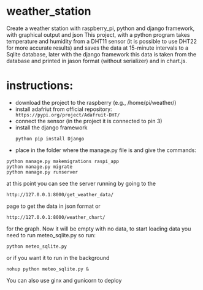 # weather_station
Create a weather station with raspberry_pi, python and django framework, with graphical output and json
This project, with a python program takes temperature and humidity from a DHT11 sensor (it is possible to use DHT22 for more accurate results) and saves the data at 15-minute intervals to a Sqlite database, later with the django framework this data is taken from the database and printed in jason format (without serializer) and in chart.js.
 
# instructions:
- download the project to the raspberry (e.g., /home/pi/weather/)
- install adafriut from official repository:``` https://pypi.org/project/Adafruit-DHT/```
- connect the sensor (in the project it is connected to pin 3)
- install the django framework
  ```
  python pip install Django
  ```
- place in the folder where the manage.py file is and give the commands:
```
python manage.py makemigrations raspi_app
python manage.py migrate
python manage.py runserver
```
at this point you can see the server running by going to the 
```
http://127.0.0.1:8000/get_weather_data/ 
```
page to get the data in json format or 
```
http://127.0.0.1:8000/weather_chart/ 
```
for the graph.
Now it will be empty with no data, to start loading data you need to run meteo_sqlite.py so run: 
```
python meteo_sqlite.py
```
or if you want it to run in the background 
```
nohup python meteo_sqlite.py &
```
You can also use ginx and gunicorn to deploy
